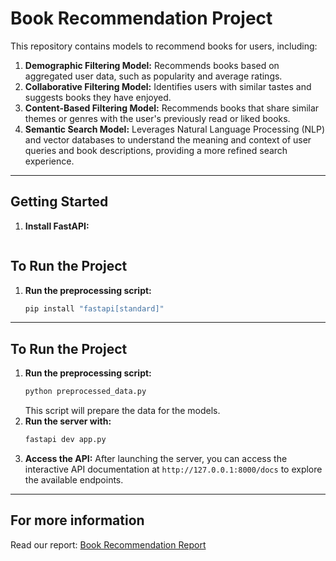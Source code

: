 # Book Recommendation Project

This repository contains models to recommend books for users, including:

1.  **Demographic Filtering Model:** Recommends books based on aggregated user data, such as popularity and average ratings.
2.  **Collaborative Filtering Model:** Identifies users with similar tastes and suggests books they have enjoyed.
3.  **Content-Based Filtering Model:** Recommends books that share similar themes or genres with the user's previously read or liked books.
4.  **Semantic Search Model:** Leverages Natural Language Processing (NLP) and vector databases to understand the meaning and context of user queries and book descriptions, providing a more refined search experience.

---


## Getting Started

1.  **Install FastAPI:**
    ```bash

## To Run the Project

1.  **Run the preprocessing script:**
    ```bash
    pip install "fastapi[standard]"
    ```
    
---

## To Run the Project

1.  **Run the preprocessing script:**
    ```bash
    python preprocessed_data.py
    ```
    This script will prepare the data for the models.
2.  **Run the server with:**
    ```bash
    fastapi dev app.py
    ```
3.  **Access the API:** After launching the server, you can access the interactive API documentation at `http://127.0.0.1:8000/docs` to explore the available endpoints.

---

## For more information
  Read our report: [Book Recommendation Report](reports/Book_Recommend.pdf)


